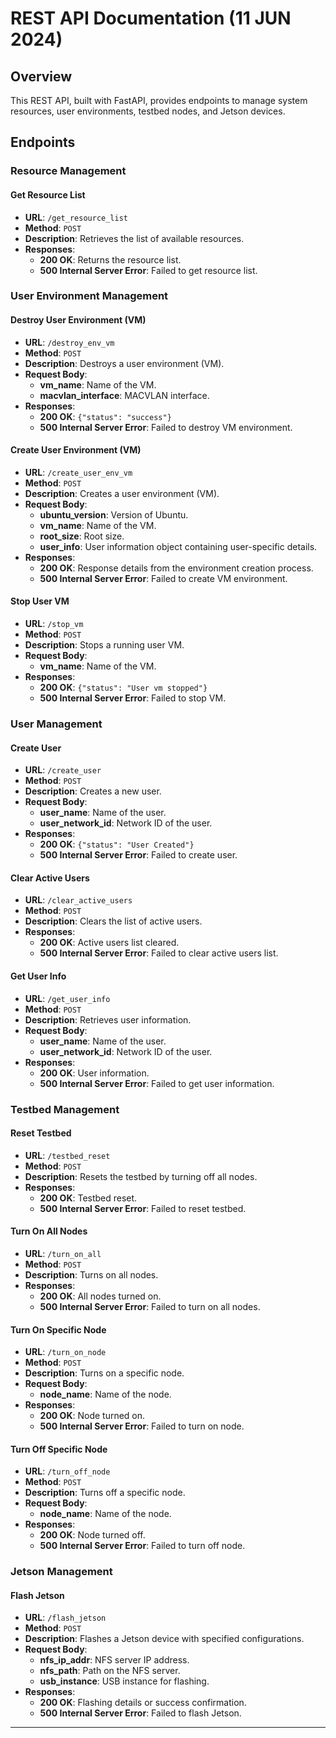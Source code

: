 # REST API Documentation (11 JUN 2024)

## Overview

This REST API, built with FastAPI, provides endpoints to manage system resources, user environments, testbed nodes, and Jetson devices.

## Endpoints

### Resource Management

#### Get Resource List

- **URL**: `/get_resource_list`
- **Method**: `POST`
- **Description**: Retrieves the list of available resources.
- **Responses**:
  - **200 OK**: Returns the resource list.
  - **500 Internal Server Error**: Failed to get resource list.

### User Environment Management

#### Destroy User Environment (VM)

- **URL**: `/destroy_env_vm`
- **Method**: `POST`
- **Description**: Destroys a user environment (VM).
- **Request Body**:
  - **vm_name**: Name of the VM.
  - **macvlan_interface**: MACVLAN interface.
- **Responses**:
  - **200 OK**: `{"status": "success"}`
  - **500 Internal Server Error**: Failed to destroy VM environment.

#### Create User Environment (VM)

- **URL**: `/create_user_env_vm`
- **Method**: `POST`
- **Description**: Creates a user environment (VM).
- **Request Body**:
  - **ubuntu_version**: Version of Ubuntu.
  - **vm_name**: Name of the VM.
  - **root_size**: Root size.
  - **user_info**: User information object containing user-specific details.
- **Responses**:
  - **200 OK**: Response details from the environment creation process.
  - **500 Internal Server Error**: Failed to create VM environment.

#### Stop User VM

- **URL**: `/stop_vm`
- **Method**: `POST`
- **Description**: Stops a running user VM.
- **Request Body**:
  - **vm_name**: Name of the VM.
- **Responses**:
  - **200 OK**: `{"status": "User vm stopped"}`
  - **500 Internal Server Error**: Failed to stop VM.

### User Management

#### Create User

- **URL**: `/create_user`
- **Method**: `POST`
- **Description**: Creates a new user.
- **Request Body**:
  - **user_name**: Name of the user.
  - **user_network_id**: Network ID of the user.
- **Responses**:
  - **200 OK**: `{"status": "User Created"}`
  - **500 Internal Server Error**: Failed to create user.

#### Clear Active Users

- **URL**: `/clear_active_users`
- **Method**: `POST`
- **Description**: Clears the list of active users.
- **Responses**:
  - **200 OK**: Active users list cleared.
  - **500 Internal Server Error**: Failed to clear active users list.

#### Get User Info

- **URL**: `/get_user_info`
- **Method**: `POST`
- **Description**: Retrieves user information.
- **Request Body**:
  - **user_name**: Name of the user.
  - **user_network_id**: Network ID of the user.
- **Responses**:
  - **200 OK**: User information.
  - **500 Internal Server Error**: Failed to get user information.

### Testbed Management

#### Reset Testbed

- **URL**: `/testbed_reset`
- **Method**: `POST`
- **Description**: Resets the testbed by turning off all nodes.
- **Responses**:
  - **200 OK**: Testbed reset.
  - **500 Internal Server Error**: Failed to reset testbed.

#### Turn On All Nodes

- **URL**: `/turn_on_all`
- **Method**: `POST`
- **Description**: Turns on all nodes.
- **Responses**:
  - **200 OK**: All nodes turned on.
  - **500 Internal Server Error**: Failed to turn on all nodes.

#### Turn On Specific Node

- **URL**: `/turn_on_node`
- **Method**: `POST`
- **Description**: Turns on a specific node.
- **Request Body**:
  - **node_name**: Name of the node.
- **Responses**:
  - **200 OK**: Node turned on.
  - **500 Internal Server Error**: Failed to turn on node.

#### Turn Off Specific Node

- **URL**: `/turn_off_node`
- **Method**: `POST`
- **Description**: Turns off a specific node.
- **Request Body**:
  - **node_name**: Name of the node.
- **Responses**:
  - **200 OK**: Node turned off.
  - **500 Internal Server Error**: Failed to turn off node.

### Jetson Management

#### Flash Jetson

- **URL**: `/flash_jetson`
- **Method**: `POST`
- **Description**: Flashes a Jetson device with specified configurations.
- **Request Body**:
  - **nfs_ip_addr**: NFS server IP address.
  - **nfs_path**: Path on the NFS server.
  - **usb_instance**: USB instance for flashing.
- **Responses**:
  - **200 OK**: Flashing details or success confirmation.
  - **500 Internal Server Error**: Failed to flash Jetson.

---



